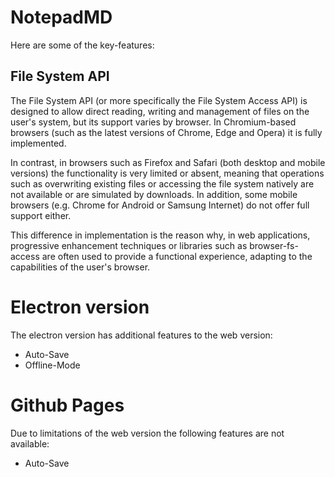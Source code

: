 # NotepadMD
Here are some of the key-features:
## File System API
The File System API (or more specifically the File System Access API) is designed to allow direct reading, writing and management of files on the user's system, but its support varies by browser. In Chromium-based browsers (such as the latest versions of Chrome, Edge and Opera) it is fully implemented.

In contrast, in browsers such as Firefox and Safari (both desktop and mobile versions) the functionality is very limited or absent, meaning that operations such as overwriting existing files or accessing the file system natively are not available or are simulated by downloads. In addition, some mobile browsers (e.g. Chrome for Android or Samsung Internet) do not offer full support either.

This difference in implementation is the reason why, in web applications, progressive enhancement techniques or libraries such as browser-fs-access are often used to provide a functional experience, adapting to the capabilities of the user's browser.
# Electron version
The electron version has additional features to the web version:
- Auto-Save
- Offline-Mode
# Github Pages
Due to limitations of the web version the following features are not available:
- Auto-Save
